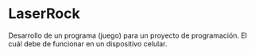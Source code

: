 # LaserRock
Desarrollo de un programa (juego) para un proyecto de programación. El cuál debe de funcionar en un dispositivo celular.
